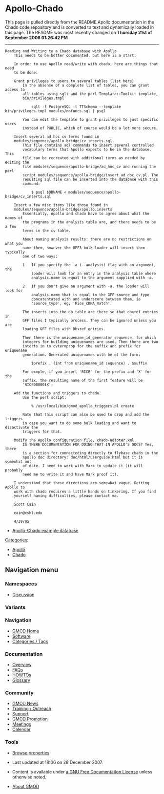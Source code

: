



<span id="top"></span>




# <span dir="auto">Apollo-Chado</span>









This page is pulled directly from the README.Apollo documentation in the
Chado code repository and is converted to text and dynamically loaded in
this page. The README was most recently changed on **Thursday 21st of
September 2006 01:26:42 PM**

------------------------------------------------------------------------

  

    Reading and Writing to a Chado database with Apollo
        This needs to be better documented, but here is a start:

        In order to use Apollo read/write with chado, here are things that need
        to be done:

        Grant privileges to users to several tables (list here)
            In the absense of a complete list of tables, you can grant access to
            all tables using sqlt and the perl Template::Toolkit template,
            bin/privileges.tmpl

                sqlt -f PostgreSQL -t TTSchema --template bin/privileges.tmpl modules/nofuncs.sql | psql

            You can edit the template to grant privileges to just specific users
            instead of PUBLIC, which of course would be a lot more secure.

        Insert several ad hoc cv terms found in
        modules/sequence/apollo-bridge/cv_inserts.sql.
            This file contains sql commands to insert several controlled
            vocabulary terms that Apollo expects to be in the database. This
            file can be recreated with additional terms as needed by editing the
            file modules/sequence/apollo-bridge/ad_hoc_cv and running the perl
            script modules/sequence/apollo-bridge/insert_ad_doc_cv.pl. The
            resulting sql file can be inserted into the database with this
            command:

                $ psql $DBNAME < modules/sequence/apollo-bridge/cv_inserts.sql

        Insert a few misc items like those found in
        modules/sequence/apollo-bridge/apollo.inserts
            Essentially, Apollo and chado have to agree about what the names of
            the programs in the analysis table are, and there needs to be a few
            terms in the cv table.

            About naming analysis results: there are no restrictions on what you
            name them, however the GFF3 bulk loader will insert them typically
            one of two ways:

            1   If you specify the -a (--analysis) flag with an argument, the
                loader will look for an entry in the analysis table where
                analysis.name is equal to the argument supplied with -a.

            2   If you don't give an argument with -a, the loader will look for
                analysis.name that is equal to the GFF source and type
                concatentated with and underscore between them, ie
                'source_type', eg, 'Rice_cDNA_match'.

            The inserts into the db table are there so that dbxref entries in
            GFF files I typically process. They can be ignored unless you are
            loading GFF files with Dbxref entries.

            Then there is the uniquename_id_generator sequence, for which
            integers for building uniquenames are used. Then there are two
            interts in to cvtermprop for the suffix and prefix for uniquename
            generation. Generated uniquenames with be of the form:

                $prefix . (int from uniquename_id sequence) . $suffix

            For exmple, if you insert 'RICE' for the prefix and 'X' for the
            suffix, the resulting name of the first feature will be
            'RICE000001X';

        Add the functions and triggers to chado.
            Use the perl script:

                % /usr/local/bin/gmod_apollo_triggers.pl create

            Note that this script can also be used to drop and add the triggers
            in case you want to do some bulk loading and want to disactivate the
            triggers for that.

        Modify the Apollo configuration file, chado-adapter.xml.
            IS THERE DOCUMENTATION FOR DOING THAT IN APOLLO'S DOCS? Yes, there
            is a section for connecteding directly to flybase chado in the
            apollo doc directory: doc/html/userguide.html but it is somewhat out
            of date. I need to work with Mark to update it (it will probably
            need me to write it and have Mark proof it).

        I understand that these directions are somewhat vague. Getting Apollo to
        work with chado requires a little hands on tinkering. If you find
        yourself having difficulties, please contact me.

        Scott Cain

        cain@cshl.edu

        4/29/05

  

- [Apollo-Chado example
  database](Apollo-Chado_example_database "Apollo-Chado example database")




[Categories](Special%3ACategories "Special%3ACategories"):

- [Apollo](Category%3AApollo "Category%3AApollo")
- [Chado](Category%3AChado "Category%3AChado")






## Navigation menu



### Namespaces


- <span id="ca-talk"><a
  href="http://gmod.org/mediawiki/index.php?title=Talk:Apollo-Chado&amp;action=edit&amp;redlink=1"
  accesskey="t"
  title="Discussion about the content page [t]">Discussion</a></span>


### 

### Variants[](#)








<a href="Main_Page"
style="background-image: url(../images/GMOD-cogs.png);"
title="Visit the main page"></a>


### Navigation



- <span id="n-GMOD-Home">[GMOD Home](Main_Page)</span>
- <span id="n-Software">[Software](GMOD_Components)</span>
- <span id="n-Categories-.2F-Tags">[Categories /
  Tags](Categories)</span>




### Documentation



- <span id="n-Overview">[Overview](Overview)</span>
- <span id="n-FAQs">[FAQs](Category%3AFAQ)</span>
- <span id="n-HOWTOs">[HOWTOs](Category%3AHOWTO)</span>
- <span id="n-Glossary">[Glossary](Glossary)</span>




### Community



- <span id="n-GMOD-News">[GMOD News](GMOD_News)</span>
- <span id="n-Training-.2F-Outreach">[Training /
  Outreach](Training_and_Outreach)</span>
- <span id="n-Support">[Support](Support)</span>
- <span id="n-GMOD-Promotion">[GMOD Promotion](GMOD_Promotion)</span>
- <span id="n-Meetings">[Meetings](Meetings)</span>
- <span id="n-Calendar">[Calendar](Calendar)</span>




### Tools

- <span id="t-smwbrowselink"><a href="Special%3ABrowse/Apollo-2DChado" rel="smw-browse">Browse
  properties</a></span>



- <span id="footer-info-lastmod">Last updated at 18:06 on 28 December
  2007.</span>
<!-- - <span id="footer-info-viewcount">17,479 page views.</span> -->
- <span id="footer-info-copyright">Content is available under
  <a href="http://www.gnu.org/licenses/fdl-1.3.html" class="external"
  rel="nofollow">a GNU Free Documentation License</a> unless otherwise
  noted.</span>

<!-- -->

- <span id="footer-places-about">[About
  GMOD](GMOD%3AAbout "GMOD%3AAbout")</span>

<!-- -->





